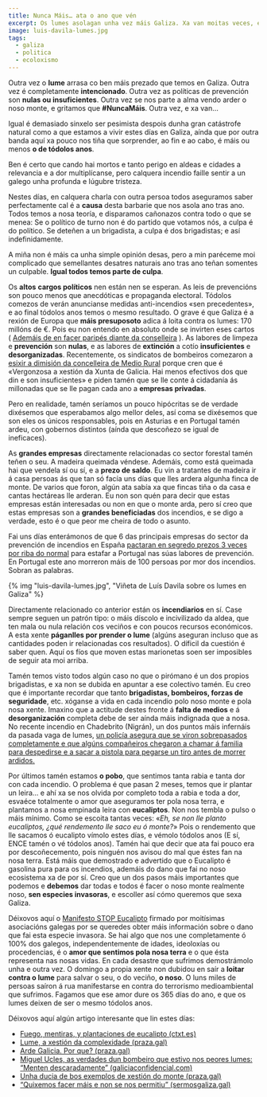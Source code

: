 ```yaml
---
title: Nunca Máis… ata o ano que vén
excerpt: Os lumes asolagan unha vez máis Galiza. Xa van moitas veces, e esta vai ser simplemente unha máis.
image: luis-davila-lumes.jpg
tags:
  - galiza
  - politica
  - ecoloxismo
---
```


Outra vez o **lume** arrasa co ben máis prezado que temos en Galiza. Outra vez é completamente **intencionado**. Outra vez as políticas de prevención son **nulas ou insuficientes**. Outra vez se nos parte a alma vendo arder o noso monte, e gritamos que **#NuncaMáis**. Outra vez, e xa van…

Igual é demasiado sinxelo ser pesimista despois dunha gran catástrofe natural como a que estamos a vivir estes días en Galiza, aínda que por outra banda aquí xa pouco nos tiña que sorprender, ao fin e ao cabo, é máis ou menos **o de tódolos anos**.

Ben é certo que cando hai mortos e tanto perigo en aldeas e cidades a relevancia e a dor multiplícanse, pero calquera incendio faille sentir a un galego unha profunda e lúgubre tristeza.

Nestes días, en calquera charla con outra persoa todos aseguramos saber perfectamente cal é a **causa** desta barbarie que nos asola ano tras ano. Todos temos a nosa teoría, e disparamos cañonazos contra todo o que se menea: Se o político de turno non é do partido que votamos nós, a culpa é do político. Se deteñen a un brigadista, a culpa é dos brigadistas; e así indefinidamente.

A miña non é máis ca unha simple opinión desas, pero a min paréceme moi complicado que semellantes desatres naturais ano tras ano teñan somentes un culpable. **Igual todos temos parte de culpa**.

Os **altos** **cargos políticos** nen están nen se esperan. As leis de prevencións son pouco menos que anecdóticas e propaganda electoral. Tódolos comezos de verán anuncianse medidas anti-incendios «sen precedentes», e ao final tódolos anos temos o mesmo resultado. O grave é que Galiza é a rexión de Europa que **máis presuposoto** adica á loita contra os lumes: 170 millóns de €. Pois eu non entendo en absoluto onde se invirten eses cartos ( [Ademáis de en facer paripés diante da conselleira](http://www.sermosgaliza.gal/articulo/social/desprazan-5-helicopteros-aos-ancares-co-lume-extinto-acompanar-visita-da-conselleira/20171019175745062491.html) ). As labores de limpeza e **prevención** son **nulas**, e as labores de **extinción** a cotío **insuficientes** e **desorganizadas**. Recentemente, os sindicatos de bombeiros comezaron a  [esixir a dimisión da concelleira de Medio Rural](http://praza.gal/movementos-sociais/15249/os-sindicatos-dos-bombeiros-forestais-esixen-a-dimision-da-conselleira-do-medio-rural/)  porque cren que é «Vergonzosa a xestión da Xunta de Galicia. Hai menos efectivos dos que din e son insuficientes» e piden tamén que se lle conte á cidadanía ás millonadas que se lle pagan cada ano a **empresas privadas**.

Pero en realidade, tamén seríamos un pouco hipócritas se de verdade dixésemos que esperabamos algo mellor deles, así coma se dixésemos que son eles os únicos responsables, pois en Asturias e en Portugal tamén ardeu, con gobernos distintos (aínda que descoñezo se igual de ineficaces).

As **grandes empresas** directamente relacionadas co sector forestal tamén teñen o seu. A madeira queimada véndese. Ademáis, como está queimada hai que vendela sí ou sí, e a **prezo de saldo**. Eu vin a tratantes de madeira ir á casa persoas ás que tan só facía uns días que lles ardera algunha finca de monte. De varios que foron, algún ata sabía xa que fincas tiña o da casa e cantas hectáreas lle arderan.
Eu non son quén para decir que estas empresas están interesadas ou non en que o monte arda, pero sí creo que estas empresas son a **grandes beneficiadas** dos incendios, e se digo a verdade, esto é o que peor me cheira de todo o asunto.

Fai uns días enterámonos de que 6 das principais empresas do sector da prevención de incendios en España [pactaran en segredo prezos 3 veces por riba do normal](https://www.digitalsevilla.com/2017/06/22/empresas-espanolas-estafaron-al-gobierno-portugues-amanando-contratos-extincion-incendios/) para estafar a Portugal nas súas labores de prevención. En Portugal este ano morreron máis de 100 persoas por mor dos incendios. Sobran as palabras.

{% img "luis-davila-lumes.jpg", "Viñeta de Luís Davila sobre os lumes en Galiza" %}

Directamente relacionado co anterior están os **incendiarios** en sí. Case sempre seguen un patrón tipo: o máis díscolo e incivilizado da aldea, que ten mala ou nula relación cos veciños e con poucos recursos económicos. A esta xente **páganlles por prender o lume** (algúns aseguran incluso que as cantidades poden ir relacionadas cos resultados). O díficil da cuestión é saber quen. Aquí os fíos que moven estas marionetas soen ser imposibles de seguir ata moi arriba.

Tamén temos visto todos algún caso no que o pirómano é un dos propios brigadistas, e xa non se dubida en apuntar a ese colectivo tamén. Eu creo que é importante recordar que tanto **brigadistas, bombeiros, forzas de seguridade**, etc. xóganse a vida en cada incendio polo noso monte e pola nosa xente. Imaxino que a actitude destes fronte á **falta de medios** e á **desorganización** completa debe de ser aínda máis indignada que a nosa. No recente incendio en Chadebrito (Nigrán), un dos puntos máis infernáis da pasada vaga de lumes,  [un policía asegura que se viron sobrepasados completamente e que algúns compañeiros chegaron a chamar á familia para despedirse e a sacar a pistola para pegarse un tiro antes de morrer ardidos.](http://www.elmundo.es/sociedad/2017/10/18/59e6f529468aeb4a3b8b4607.html)

Por últimos tamén estamos **o pobo**, que sentimos tanta rabia e tanta dor con cada incendio. O problema é que pasan 2 meses, temos que ir plantar un leira… e ahí xa se nos olvida por completo toda a rabia e toda a dor, esvaéce totalmente o amor que aseguramos ter pola nosa terra, e plantamos a nosa empinada leira con **eucaliptos**. Non nos tembla o pulso o máis mínimo. Como se escoita tantas veces: «*Eh, se non lle planto eucaliptos, ¿qué rendemento lle saco eu ó monte?*» Pois o rendemento que lle sacamos ó eucalipto vímolo estes días, e vémolo tódolos anos (E sí, ENCE tamén o vé tódolos anos). Tamén hai que decir que ata fai pouco era por descoñecemento, pois ninguén nos avisou do mal que éstes fan na nosa terra. Está máis que demostrado e advertido que o Eucalipto é gasolina pura para os incendios, ademáis do dano que fai no noso ecosistema xa de por sí. Creo que un dos pasos máis importantes que podemos e **debemos** dar todas e todos é facer o noso monte realmente noso, **sen especies invasoras**, e escoller así cómo queremos que sexa Galiza.

Déixovos aquí o  [Manifesto STOP Eucalipto](https://drive.google.com/file/d/0B0Fs6rAA9jzMRG5RZHJrU0I1bms/view?usp=sharing) firmado por moitísimas asociacións galegas por se queredes obter máis información sobre o dano que fai esta especie invasora.
Se hai algo que nos une completamente ó 100% dos galegos, independentemente de idades, ideoloxías ou procedencias, é o **amor que sentimos pola nosa terra** e o que ésta representa nas nosas vidas. En cada desastre que sufrimos demostrámolo unha e outra vez. O domingo a propia xente non dubidou en saír a **loitar contra o lume** para salvar o seu, o do veciño, **o noso**. O luns miles de persoas saíron á rua manifestarse en contra do terrorismo medioambiental que sufrimos. Fagamos que ese amor dure os 365 días do ano, e que os lumes deixen de ser o mesmo tódolos anos.

Déixovos aquí algún artigo interesante que lin estes días:
*  [Fuego, mentiras, y plantaciones de eucalipto (ctxt.es)](http://ctxt.es/es/20171011/Politica/15601/incendios-galicia-nu%C3%B1ez-feijoo-xunta-prevencion-eucalipto-fiscal-Varela.htm)
*  [Lume, a xestión da complexidade (praza.gal)](http://praza.gal/opinion/4262/lume-a-xestion-da-complexidade/)
*  [Arde Galicia. Por que? (praza.gal)](http://praza.gal/opinion/4254/arde-galicia-por-que/)
*  [Miguel Ucles, as verdades dun bombeiro que estivo nos peores lumes: “Menten descaradamente” (galiciaconfidencial.com)](http://www.galiciaconfidencial.com/noticia/65470-miguel-ucles-verdades-dun-bombeiro-estivo-peores-lumes-menten-descaradamente)
*  [Unha ducia de bos exemplos de xestión do monte (praza.gal)](http://praza.gal/ducia/280/bos-exemplos-de-xestion-do-monte/)
*  [“Quixemos facer máis e non se nos permitiu” (sermosgaliza.gal)](http://www.sermosgaliza.gal/articulo/social/quixemos-facer-mais-non-nos-permitiu/20171020163347062534.html)
